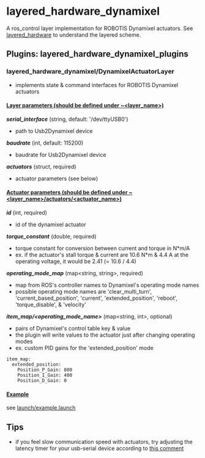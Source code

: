 # layered_hardware_dynamixel
A ros_control layer implementation for ROBOTIS Dynamixel actuators. See [layered_hardware](https://github.com/yoshito-n-students/layered_hardware) to understand the layered scheme.

## Plugins: layered_hardware_dynamixel_plugins
### layered_hardware_dynamixel/DynamixelActuatorLayer
* implements state & command interfaces for ROBOTIS Dynamixel actuators
#### <u>Layer parameters (should be defined under ~<layer_name>)</u>
___serial_interface___ (string, default: '/dev/ttyUSB0')
* path to Usb2Dynamixel device

___baudrate___ (int, default: 115200)
* baudrate for Usb2Dynamixel device

___actuators___ (struct, required)
* actuator parameters (see below)

#### <u>Actuator parameters (should be defined under ~<layer_name>/actuators/<actuator_name>)</u>
___id___ (int, required)
* id of the dynamixel actuator

___torque_constant___ (double, required)
* torque constant for conversion between current and torque in N*m/A
* ex. if the actuator's stall torque & current are 10.6 N*m & 4.4 A at the operating voltage, it would be 2.41 (= 10.6 / 4.4)

___operating_mode_map___ (map<string, string>, required)
* map from ROS's controller names to Dynamixel's operating mode names
* possible operating mode names are 'clear_multi_turn', 'current_based_position', 'current', 'extended_position', 'reboot', 'torque_disable', & 'velocity'

___item_map/<operating_mode_name>___ (map<string, int>, optional)
* pairs of Dynamixel's control table key & value
* the plugin will write values to the actuator just after changing operating modes
* ex. custom PID gains for the 'extended_position' mode
```
item_map:
  extended_position:
    Position_P_Gain: 800
    Position_I_Gain: 400
    Position_D_Gain: 0
```

#### <u>Example</u>
see [launch/example.launch](launch/example.launch)

## Tips
* if you feel slow communication speed with actuators, try adjusting the latency timer for your usb-serial device according to [this comment](https://github.com/ROBOTIS-GIT/DynamixelSDK/blob/3ae73bf5179fbad2bd366f39a952ce549c10c58e/c%2B%2B/src/dynamixel_sdk/port_handler_linux.cpp#L33-L56)